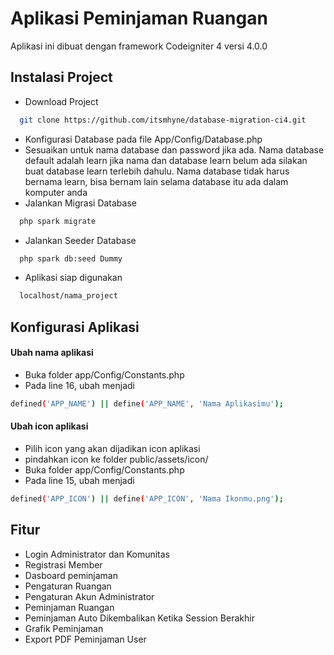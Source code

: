 # Aplikasi Peminjaman Ruangan

Aplikasi ini dibuat dengan framework Codeigniter 4 versi 4.0.0


## Instalasi Project

- Download Project
```bash
  git clone https://github.com/itsmhyne/database-migration-ci4.git
```
- Konfigurasi Database pada file App/Config/Database.php
- Sesuaikan untuk nama database dan password jika ada. Nama database default adalah learn jika nama dan database learn belum ada silakan buat database learn terlebih dahulu. Nama database tidak harus bernama learn, bisa bernam lain selama database itu ada dalam komputer anda 
- Jalankan Migrasi Database
```bash
  php spark migrate
```
- Jalankan Seeder Database
```bash
  php spark db:seed Dummy
```
- Aplikasi siap digunakan
```bash
  localhost/nama_project
```
## Konfigurasi Aplikasi

#### Ubah nama aplikasi

- Buka folder app/Config/Constants.php
- Pada line 16, ubah menjadi
```bash
defined('APP_NAME') || define('APP_NAME', 'Nama Aplikasimu');
```

#### Ubah icon aplikasi
- Pilih icon yang akan dijadikan icon aplikasi
- pindahkan icon ke folder public/assets/icon/
- Buka folder app/Config/Constants.php
- Pada line 15, ubah menjadi
```bash
defined('APP_ICON') || define('APP_ICON', 'Nama Ikonmu.png');
```

## Fitur

- Login Administrator dan Komunitas
- Registrasi Member
- Dasboard peminjaman
- Pengaturan Ruangan
- Pengaturan Akun Administrator
- Peminjaman Ruangan
- Peminjaman Auto Dikembalikan Ketika Session Berakhir
- Grafik Peminjaman
- Export PDF Peminjaman User

